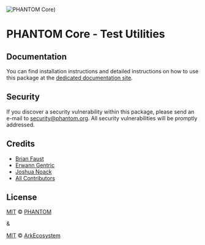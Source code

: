 ![PHANTOM Core](https://i.imgur.com/dPHOKrL.jpg))

# PHANTOM Core - Test Utilities

## Documentation

You can find installation instructions and detailed instructions on how to use this package at the [dedicated documentation site](https://docs.phantom.org/guidebook/core/plugins/core-test-utils.html).

## Security

If you discover a security vulnerability within this package, please send an e-mail to security@phantom.org. All security vulnerabilities will be promptly addressed.

## Credits

-   [Brian Faust](https://github.com/faustbrian)
-   [Erwann Gentric](https://github.com/air1one)
-   [Joshua Noack](https://github.com/supaiku0)
-   [All Contributors](../../../../contributors)

## License

[MIT](LICENSE) © [PHANTOM](https://phantom.org)

&

[MIT](LICENSE) © [ArkEcosystem](https://ark.io)
